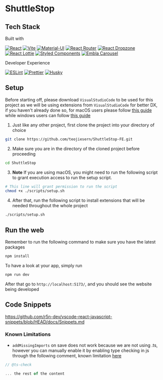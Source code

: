 # ShuttleStop

## Tech Stack

Built with

[![React](https://img.shields.io/badge/-React-61DAFB?logo=react&logoColor=white)](https://react.dev/)
[![Vite](https://img.shields.io/badge/-Vite-646CFF?logo=vite&logoColor=white)](https://vitejs.dev/)
[![Material-UI](https://img.shields.io/badge/-Material--UI-0081CB?logo=material-ui&logoColor=white)](https://mui.com/)
[![React Router](https://img.shields.io/badge/-React_Router-CA4245?logo=react-router&logoColor=white)](https://reactrouter.com/)
[![React Dropzone](https://img.shields.io/badge/-React_Dropzone-4682B4)](https://react-dropzone.js.org/)
[![React Lottie](https://img.shields.io/badge/-React_Lottie-FF4785)](https://github.com/chenqingspring/react-lottie)
[![Styled Components](https://img.shields.io/badge/-Styled_Components-DB7093?logo=styled-components&logoColor=white)](https://styled-components.com/)
[![Embla Carousel](https://img.shields.io/badge/-Embla_Carousel-2B2B2B)](https://www.embla-carousel.com/)

Developer Experience

[![ESLint](https://img.shields.io/badge/-ESLint-4B32C3?logo=eslint&logoColor=white)](https://eslint.org/)
[![Prettier](https://img.shields.io/badge/-Prettier-F7B93E?logo=prettier&logoColor=white)](https://prettier.io/)
[![Husky](https://img.shields.io/badge/-Husky-FF7A59?logo=husky&logoColor=white)](https://typicode.github.io/husky/)

## Setup

Before starting off, please download `VisualStudioCode` to be used for this project as we will be using extensions from `VisualStudioCode` for better DX, if you haven't already done so, for macOS users please follow [this guide](https://code.visualstudio.com/docs/setup/mac) while windows users can follow [this guide](https://code.visualstudio.com/docs/setup/windows)

1. Just like any other project, first clone the project into your directory of choice

```sh
git clone https://github.com/teojiesern/ShuttleStop-FE.git
```

2. Make sure you are in the directory of the cloned project before proceeding

```sh
cd ShuttleStop
```

3. **Note** If you are using macOS, you might need to run the following script to grant execution access to run the setup script.

```sh
# This line will grant permission to run the script
chmod +x ./scripts/setup.sh
```

4. After that, run the following script to install extensions that will be needed throughout the whole project

```sh
./scripts/setup.sh
```

## Run the web

Remember to run the following command to make sure you have the latest packages

```bash
npm install
```

To have a look at your app, simply run

```bash
npm run dev
```

After that go to `http://localhost:5173/`, and you should see the website being developed

## Code Snippets

https://github.com/r5n-dev/vscode-react-javascript-snippets/blob/HEAD/docs/Snippets.md

### Known Limitations

-   `addMissingImports` on save does not work because we are not using .ts, however you can manually enable it by enabling type checking in js through the following comment, known limitation [here](https://github.com/microsoft/vscode/issues/97925)

```ts
// @ts-check

... the rest of the content
```
